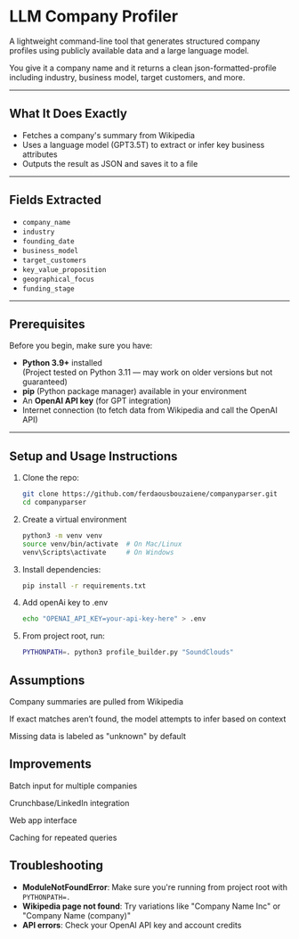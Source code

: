 # LLM Company Profiler

A lightweight command-line tool that generates structured company profiles using publicly available data and a large language model.

You give it a company name and it returns a clean json-formatted-profile including industry, business model, target customers, and more.

---

##  What It Does Exactly

- Fetches a company's summary from Wikipedia
- Uses a language model (GPT3.5T) to extract or infer key business attributes
- Outputs the result as JSON and saves it to a file

---

## Fields Extracted

- `company_name`
- `industry`
- `founding_date`
- `business_model`
- `target_customers`
- `key_value_proposition`
- `geographical_focus`
- `funding_stage`

---

## Prerequisites

Before you begin, make sure you have:

- **Python 3.9+** installed  
  (Project tested on Python 3.11 — may work on older versions but not guaranteed)
- **pip** (Python package manager) available in your environment
- An **OpenAI API key** (for GPT integration)
- Internet connection (to fetch data from Wikipedia and call the OpenAI API)


---

## Setup and Usage Instructions

1. Clone the repo:

   ```bash
   git clone https://github.com/ferdaousbouzaiene/companyparser.git
   cd companyparser

2. Create a virtual environment

     ```bash
    python3 -m venv venv
    source venv/bin/activate  # On Mac/Linux
    venv\Scripts\activate     # On Windows


3. Install dependencies:
    ```bash
    pip install -r requirements.txt

4. Add openAi key to .env
    ```bash
    echo "OPENAI_API_KEY=your-api-key-here" > .env

5. From project root, run: 
    ```bash
    PYTHONPATH=. python3 profile_builder.py "SoundClouds"


## Assumptions

Company summaries are pulled from Wikipedia

If exact matches aren’t found, the model attempts to infer based on context

Missing data is labeled as "unknown" by default

## Improvements

Batch input for multiple companies

Crunchbase/LinkedIn integration

Web app interface

Caching for repeated queries

## Troubleshooting

- **ModuleNotFoundError**: Make sure you're running from project root with `PYTHONPATH=.`
- **Wikipedia page not found**: Try variations like "Company Name Inc" or "Company Name (company)"
- **API errors**: Check your OpenAI API key and account credits